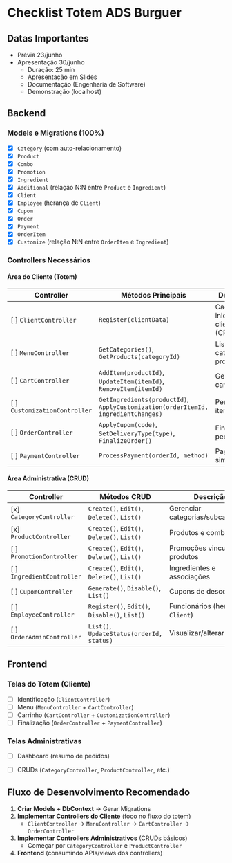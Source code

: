 # Checklist Totem ADS Burguer

## Datas Importantes
- Prévia 23/junho
- Apresentação 30/junho
  - Duração: 25 min
  - Apresentação em Slides
  - Documentação (Engenharia de Software)
  - Demonstração (localhost)

## **Backend**
### **Models e Migrations** (100%)  
- [x] `Category` (com auto-relacionamento)  
- [x] `Product`  
- [x] `Combo`  
- [x] `Promotion`  
- [x] `Ingredient`  
- [x] `Additional` (relação N:N entre `Product` e `Ingredient`)  
- [x] `Client`  
- [x] `Employee` (herança de `Client`)  
- [x] `Cupom`  
- [x] `Order`  
- [x] `Payment`  
- [x] `OrderItem`  
- [x] `Customize` (relação N:N entre `OrderItem` e `Ingredient`)  

### **Controllers Necessários**
#### **Área do Cliente (Totem)**
| Controller            | Métodos Principais                          | Descrição                               |
|-----------------------|---------------------------------------------|-----------------------------------------|
| [ ] `ClientController`    | `Register(clientData)`                      | Cadastro inicial do cliente (CPF/nome)  |
| [ ] `MenuController`      | `GetCategories()`, `GetProducts(categoryId)`| Listar categorias e produtos            |
| [ ] `CartController`      | `AddItem(productId)`, `UpdateItem(itemId)`, `RemoveItem(itemId)` | Gerenciar carrinho       |
| [ ] `CustomizationController` | `GetIngredients(productId)`, `ApplyCustomization(orderItemId, ingredientChanges)` | Personalizar itens |
| [ ] `OrderController`     | `ApplyCupom(code)`, `SetDeliveryType(type)`, `FinalizeOrder()` | Finalizar pedido   |
| [ ] `PaymentController`   | `ProcessPayment(orderId, method)`           | Pagamento simulado                      |

#### **Área Administrativa (CRUD)**
| Controller            | Métodos CRUD                                | Descrição                               |
|-----------------------|---------------------------------------------|-----------------------------------------|
| [x] `CategoryController`  | `Create()`, `Edit()`, `Delete()`, `List()`  | Gerenciar categorias/subcategorias      |
| [x] `ProductController`   | `Create()`, `Edit()`, `Delete()`, `List()`  | Produtos e combos                       |
| [ ] `PromotionController` | `Create()`, `Edit()`, `Delete()`, `List()`  | Promoções vinculadas a produtos         |
| [ ] `IngredientController`| `Create()`, `Edit()`, `Delete()`, `List()`  | Ingredientes e associações              |
| [ ] `CupomController`     | `Generate()`, `Disable()`, `List()`         | Cupons de desconto                      |
| [ ] `EmployeeController`  | `Register()`, `Edit()`, `Disable()`, `List()`| Funcionários (herdam de `Client`)       |
| [ ] `OrderAdminController`| `List()`, `UpdateStatus(orderId, status)`   | Visualizar/alterar pedidos              |


## **Frontend**
### **Telas do Totem (Cliente)**
- [ ] Identificação (`ClientController`)  
- [ ] Menu (`MenuController` + `CartController`)  
- [ ] Carrinho (`CartController` + `CustomizationController`)  
- [ ] Finalização (`OrderController` + `PaymentController`)  

### **Telas Administrativas**
- [ ] Dashboard (resumo de pedidos)  
- [ ] CRUDs (`CategoryController`, `ProductController`, etc.)  


## Fluxo de Desenvolvimento Recomendado
1. **Criar Models + DbContext** → Gerar Migrations  
2. **Implementar Controllers do Cliente** (foco no fluxo do totem)  
   - `ClientController` → `MenuController` → `CartController` → `OrderController`  
3. **Implementar Controllers Administrativos** (CRUDs básicos)  
   - Começar por `CategoryController` e `ProductController`  
4. **Frontend** (consumindo APIs/views dos controllers)  
